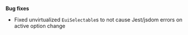 **Bug fixes**

- Fixed unvirtualized `EuiSelectable`s to not cause Jest/jsdom errors on active option change
